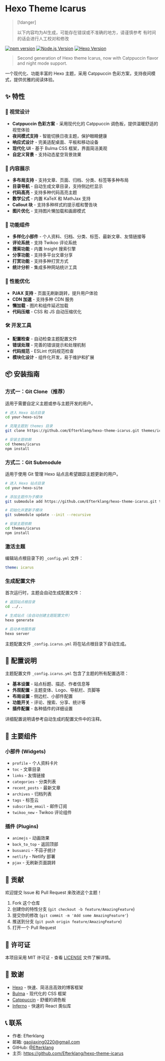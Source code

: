 # Hexo Theme Icarus

> [!danger]
>
> 以下内容均为AI生成，可能存在错误或不准确的地方，请谨慎参考
> 有时间的话会进行人工校对和修改

[![npm version](https://img.shields.io/npm/v/hexo-theme-icarus.svg)](https://www.npmjs.com/package/hexo-theme-icarus)
[![Node.js Version](https://img.shields.io/badge/node-%3E%3D14-brightgreen.svg)](https://nodejs.org/)
[![Hexo Version](https://img.shields.io/badge/hexo-%3E%3D7.0-blue.svg)](https://hexo.io/)

> Second generation of Hexo theme Icarus, now with Catppuccin flavor and night mode support.

一个现代化、功能丰富的 Hexo 主题，采用 Catppuccin 色彩方案，支持夜间模式，提供优雅的阅读体验。

## ✨ 特性

### 🎨 视觉设计

- **Catppuccin 色彩方案** - 采用现代化的 Catppuccin 调色板，提供温暖舒适的视觉体验
- **夜间模式支持** - 智能切换日夜主题，保护眼睛健康
- **响应式设计** - 完美适配桌面、平板和移动设备
- **现代化 UI** - 基于 Bulma CSS 框架，界面简洁美观
- **自定义背景** - 支持动态星空背景效果

### 📝 内容展示

- **多布局支持** - 支持文章、页面、归档、分类、标签等多种布局
- **目录导航** - 自动生成文章目录，支持侧边栏显示
- **代码高亮** - 支持多种代码高亮主题
- **数学公式** - 内置 KaTeX 和 MathJax 支持
- **Callout 块** - 支持多种样式的提示框和警告块
- **图片优化** - 支持图片懒加载和画廊模式

### 🔧 功能组件

- **多样化小部件** - 个人资料、归档、分类、标签、最新文章、友情链接等
- **评论系统** - 支持 Twikoo 评论系统
- **搜索功能** - 内置 Insight 搜索引擎
- **分享功能** - 支持多平台文章分享
- **打赏功能** - 支持多种打赏方式
- **统计分析** - 集成多种网站统计工具

### 🚀 性能优化

- **PJAX 支持** - 页面无刷新跳转，提升用户体验
- **CDN 加速** - 支持多种 CDN 服务
- **懒加载** - 图片和组件延迟加载
- **代码压缩** - CSS 和 JS 自动压缩优化

### 🛠 开发工具

- **配置检查** - 自动检查主题配置文件
- **错误处理** - 完善的错误提示和处理机制
- **代码规范** - ESLint 代码规范检查
- **模块化设计** - 组件化开发，易于维护和扩展

## 📦 安装指南

### 方式一：Git Clone（推荐）

适用于需要自定义主题或参与主题开发的用户。

```bash
# 进入 Hexo 站点目录
cd your-hexo-site

# 克隆主题到 themes 目录
git clone https://github.com/Efterklang/hexo-theme-icarus.git themes/icarus

# 安装主题依赖
cd themes/icarus
npm install
```

### 方式二：Git Submodule

适用于使用 Git 管理 Hexo 站点且希望跟踪主题更新的用户。

```bash
# 进入 Hexo 站点目录
cd your-hexo-site

# 添加主题作为子模块
git submodule add https://github.com/Efterklang/hexo-theme-icarus.git themes/icarus

# 初始化并更新子模块
git submodule update --init --recursive

# 安装主题依赖
cd themes/icarus
npm install
```

### 激活主题

编辑站点根目录下的 `_config.yml` 文件：

```yaml
theme: icarus
```

### 生成配置文件

首次运行时，主题会自动生成配置文件：

```bash
# 返回站点根目录
cd ../..

# 生成站点（会自动创建主题配置文件）
hexo generate

# 启动本地服务器
hexo server
```

主题配置文件 `_config.icarus.yml` 将在站点根目录下自动生成。

## 🔧 配置说明

主题配置文件 `_config.icarus.yml` 包含了主题的所有配置选项：

- **基本设置** - 站点标题、描述、作者信息等
- **外观配置** - 主题变体、Logo、导航栏、页脚等
- **布局设置** - 侧边栏、小部件配置
- **功能开关** - 评论、搜索、分享、统计等
- **插件配置** - 各种插件的详细设置

详细配置说明请参考自动生成的配置文件中的注释。

## 🎯 主要组件

### 小部件 (Widgets)

- `profile` - 个人资料卡片
- `toc` - 文章目录
- `links` - 友情链接
- `categories` - 分类列表
- `recent_posts` - 最新文章
- `archives` - 归档列表
- `tags` - 标签云
- `subscribe_email` - 邮件订阅
- `twikoo_new` - Twikoo 评论组件

### 插件 (Plugins)

- `animejs` - 动画效果
- `back_to_top` - 返回顶部
- `busuanzi` - 不蒜子统计
- `netlify` - Netlify 部署
- `pjax` - 无刷新页面跳转

## 🤝 贡献

欢迎提交 Issue 和 Pull Request 来改进这个主题！

1. Fork 这个仓库
2. 创建你的特性分支 (`git checkout -b feature/AmazingFeature`)
3. 提交你的修改 (`git commit -m 'Add some AmazingFeature'`)
4. 推送到分支 (`git push origin feature/AmazingFeature`)
5. 打开一个 Pull Request

## 📄 许可证

本项目采用 MIT 许可证 - 查看 [LICENSE](LICENSE) 文件了解详情。

## 🙏 致谢

- [Hexo](https://hexo.io/) - 快速、简洁且高效的博客框架
- [Bulma](https://bulma.io/) - 现代化的 CSS 框架
- [Catppuccin](https://catppuccin.com/) - 舒缓的调色板
- [Inferno](https://infernojs.org/) - 快速的 React 类似库

## 📞 联系

- 作者: Efterklang
- 邮箱: <gaojiaxing0220@gmail.com>
- GitHub: [@Efterklang](https://github.com/Efterklang)
- 主页: <https://github.com/Efterklang/hexo-theme-icarus>
